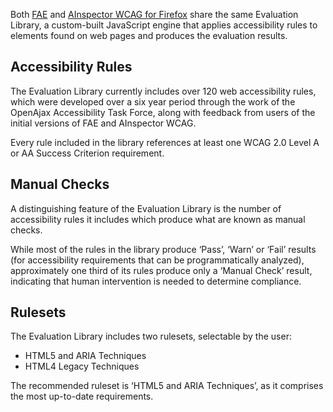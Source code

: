 Both [FAE](/tools/fae) and [AInspector WCAG for Firefox](/tools/ainspector) share the same Evaluation Library, a custom-built JavaScript engine that applies accessibility rules to elements found on web pages and produces the evaluation results.

## Accessibility Rules

The Evaluation Library currently includes over 120 web accessibility rules, which were developed over a six year period through the work of the OpenAjax Accessibility Task Force, along with feedback from users of the initial versions of FAE and AInspector WCAG.

Every rule included in the library references at least one WCAG 2.0 Level A or AA Success Criterion requirement.

## Manual Checks

A distinguishing feature of the Evaluation Library is the number of accessibility rules it includes which produce what are known as manual checks.

While most of the rules in the library produce ‘Pass’, ‘Warn’ or ‘Fail’ results (for accessibility requirements that can be programmatically analyzed), approximately one third of its rules produce only a ‘Manual Check’ result, indicating that human intervention is needed to determine compliance.

## Rulesets

The Evaluation Library includes two rulesets, selectable by the user:

* HTML5 and ARIA Techniques
* HTML4 Legacy Techniques

The recommended ruleset is ‘HTML5 and ARIA Techniques’, as it comprises the most up-to-date requirements.
